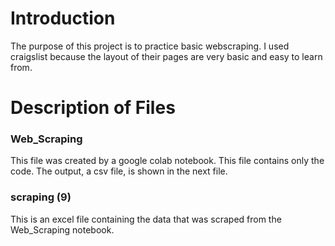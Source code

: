 # Introduction

The purpose of this project is to practice basic webscraping. I used craigslist because the layout of their pages are very basic and easy to learn from.

# Description of Files
### Web_Scraping

This file was created by a google colab notebook. This file contains only the code. The output, a csv file, is shown in the next file.

### scraping (9)
This is an excel file containing the data that was scraped from the Web_Scraping notebook.

